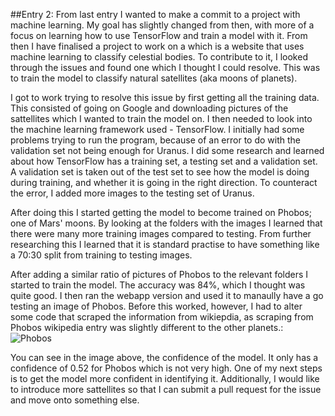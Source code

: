 ##Entry 2:
From last entry I wanted to make a commit to a project with machine learning. My goal has slightly changed from then, with more of a focus on learning how to use TensorFlow and train a model with it. From then I have finalised a project to work on a which is a website that uses machine learning to classify celestial bodies. To contribute to it, I looked through the issues and found one which I thought I could resolve. This was to train the model to classify natural satellites (aka moons of planets).

I got to work trying to resolve this issue by first getting all the training data. This consisted of going on Google and downloading pictures of the sattellites which I wanted to train the model on. I then needed to look into the machine learning framework used - TensorFlow. I initially had some problems trying to run the program, because of an error to do with the validation set not being enough for Uranus. I did some research and learned about how TensorFlow has a training set, a testing set and a validation set. A validation set is taken out of the test set to see how the model is doing during training, and whether it is going in the right direction. To counteract the error, I added more images to the testing set of Uranus.

After doing this I started getting the model to become trained on Phobos; one of Mars' moons. By looking at the folders with the images I learned that there were many more training images compared to testing. From further researching this I learned that it is standard practise to have something like a 70:30 split from training to testing images.

After adding a similar ratio of pictures of Phobos to the relevant folders I started to train the model. The accuracy was 84%, which I thought was quite good. I then ran the webapp version and used it to manaully have a go testing an image of Phobos. Before this worked, however, I had to alter some code that scraped the information from wikiepdia, as scraping from Phobos wikipedia entry was slightly different to the other planets.:
![Phobos](https://github.com/zapper-95/Learning-Log/blob/main/phobos.png?raw=true)

You can see in the image above, the confidence of the model. It only has a confidence of 0.52 for Phobos which is not very high. One of my next steps is to get the model more confident in identifying it. Additionally, I would like to introduce more sattellites so that I can submit a pull request for the issue and move onto something else.